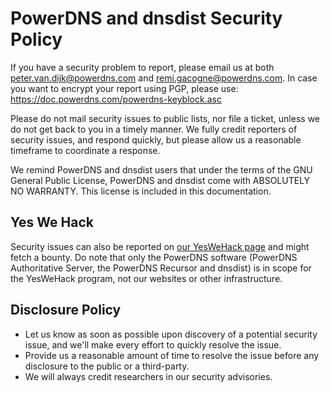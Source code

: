 PowerDNS and dnsdist Security Policy
====================================

If you have a security problem to report, please email us at both peter.van.dijk@powerdns.com and remi.gacogne@powerdns.com.
In case you want to encrypt your report using PGP, please use: https://doc.powerdns.com/powerdns-keyblock.asc

Please do not mail security issues to public lists, nor file a ticket, unless we do not get back to you in a timely manner.
We fully credit reporters of security issues, and respond quickly, but please allow us a reasonable timeframe to coordinate a response.

We remind PowerDNS and dnsdist users that under the terms of the GNU General Public License, PowerDNS and dnsdist come with ABSOLUTELY NO WARRANTY.
This license is included in this documentation.

Yes We Hack
-----------
Security issues can also be reported on [our YesWeHack page](https://yeswehack.com/programs/powerdns) and might fetch a bounty.
Do note that only the PowerDNS software (PowerDNS Authoritative Server, the PowerDNS Recursor and dnsdist) is in scope for the YesWeHack program, not our websites or other infrastructure.

Disclosure Policy
-----------------
- Let us know as soon as possible upon discovery of a potential security issue, and we'll make every effort to quickly resolve the issue.
- Provide us a reasonable amount of time to resolve the issue before any disclosure to the public or a third-party.
- We will always credit researchers in our security advisories.

